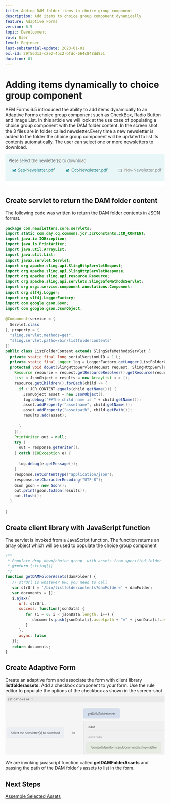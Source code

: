 ```yaml
---
title: Adding DAM folder items to choice group component
description: Add items to choice group component dynamically
feature: Adaptive Forms
version: 6.5
topic: Development
role: User
level: Beginner
last-substantial-update: 2023-01-01
exl-id: 29f56d13-c2e2-4bc2-bfdc-664c848dd851
duration: 81
---
```

# Adding items dynamically to choice group component

 AEM Forms 6.5 introduced the ability to add items dynamically to an Adaptive Forms choice group component such as CheckBox, Radio Button and Image List. In this article we will look at the use case of populating a choice group component with the DAM folder content. In the screen shot the 3 files are in folder called newsletter.Every time a new newsletter is added to the folder the choice group component will be updated to list its contents automatically. The user can select one or more newsletters to download.

 ![Rule Editor](assets/newsletters-download.png)

## Create servlet to return the DAM folder content

The following code was written to return the DAM folder contents in JSON format.

```java
package com.newsletters.core.servlets;
import static com.day.cq.commons.jcr.JcrConstants.JCR_CONTENT;
import java.io.IOException;
import java.io.PrintWriter;
import java.util.ArrayList;
import java.util.List;
import javax.servlet.Servlet;
import org.apache.sling.api.SlingHttpServletRequest;
import org.apache.sling.api.SlingHttpServletResponse;
import org.apache.sling.api.resource.Resource;
import org.apache.sling.api.servlets.SlingSafeMethodsServlet;
import org.osgi.service.component.annotations.Component;
import org.slf4j.Logger;
import org.slf4j.LoggerFactory;
import com.google.gson.Gson;
import com.google.gson.JsonObject;

@Component(service = {
  Servlet.class
}, property = {
  "sling.servlet.methods=get",
  "sling.servlet.paths=/bin/listfoldercontents"
})
public class ListFolderContent extends SlingSafeMethodsServlet {
  private static final long serialVersionUID = 1 L;
  private static final Logger log = LoggerFactory.getLogger(ListFolderContent.class);
  protected void doGet(SlingHttpServletRequest request, SlingHttpServletResponse response) {
    Resource resource = request.getResourceResolver().getResource(request.getParameter("damFolder"));
    List < JsonObject > results = new ArrayList < > ();
    resource.getChildren().forEach(child -> {
      if (!JCR_CONTENT.equals(child.getName())) {
        JsonObject asset = new JsonObject();
        log.debug("##The child name is " + child.getName());
        asset.addProperty("assetname", child.getName());
        asset.addProperty("assetpath", child.getPath());
        results.add(asset);

      }
    });
    PrintWriter out = null;
    try {
      out = response.getWriter();
    } catch (IOException e) {

      log.debug(e.getMessage());
    }
    response.setContentType("application/json");
    response.setCharacterEncoding("UTF-8");
    Gson gson = new Gson();
    out.print(gson.toJson(results));
    out.flush();
  }

}
```

## Create client library with JavaScript function

The servlet is invoked from a JavaScript function. The function returns an array object which will be used to populate the choice group component

``` javascript
/**
 * Populate drop down/choice group  with assets from specified folder
 * @return {string[]} 
 */
function getDAMFolderAssets(damFolder) {
   // strUrl is whatever URL you need to call
   var strUrl = '/bin/listfoldercontents?damFolder=' + damFolder;
   var documents = [];
   $.ajax({
      url: strUrl,
      success: function(jsonData) {
         for (i = 0; i < jsonData.length; i++) {
            documents.push(jsonData[i].assetpath + "=" + jsonData[i].assetname);
         }
      },
      async: false
   });
   return documents;
}
```

## Create Adaptive Form

Create an adaptive form and associate the form with client library **listfolderassets**. Add a checkbox component to your form. Use the rule editor to populate the options of the checkbox as shown in the screen-shot
![set-options](assets/set-options-newsletter.png) 

We are invoking javascript function called **getDAMFolderAssets** and passing the path of the DAM folder's assets to list in the form.

## Next Steps

[Assemble Selected Assets](./assemble-selected-newsletters.md)
